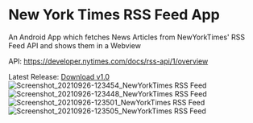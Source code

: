 # New York Times RSS Feed App
An Android App which fetches News Articles from NewYorkTimes' RSS Feed API and shows them in a Webview


API: https://developer.nytimes.com/docs/rss-api/1/overview

Latest Release: <a href="https://github.com/asghar-ali-shah/New-York-Times-RSS-Feed-App/releases/download/v1.0/app-release.apk">Download v1.0</a>
![Screenshot_20210926-123454_NewYorkTimes RSS Feed](https://user-images.githubusercontent.com/76618200/134799012-3ece5a7a-83e7-4663-a366-04d997db5582.png)
![Screenshot_20210926-123448_NewYorkTimes RSS Feed](https://user-images.githubusercontent.com/76618200/134799014-2d016310-9f2f-4a56-9977-e1327ee9294c.png)
![Screenshot_20210926-123501_NewYorkTimes RSS Feed](https://user-images.githubusercontent.com/76618200/134799017-5603eaa8-7698-4712-9aaa-35b2482856f1.png)
![Screenshot_20210926-123505_NewYorkTimes RSS Feed](https://user-images.githubusercontent.com/76618200/134799028-47c24d12-b6a7-4a20-805e-4fdbdba91f6a.png)
